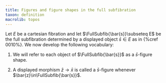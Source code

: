 ```yaml
---
title: Figures and figure shapes in the full subfibration
taxon: definition
macrolib: topos
---
```


Let $E$ be a cartesian fibration and let $\FullSubfib{\bar{s}}\subseteq E$ be the full subfibration determined by a displayed object $\bar{s}\in E$ as in {%cref 0010%}. We now develop the following vocabulary:

1. We will refer to each object of $\FullSubfib{\bar{s}}$ as a $\bar{s}$-figure
shape.

2. A displayed morphism $\bar{z}\to \bar{x}$ is called a $\bar{s}$-figure
   whenever $\bar{z}\in\FullSubfib{\bar{s}}$.

